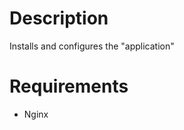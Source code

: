 Description
===========

Installs and configures the "application"


Requirements
============

* Nginx

